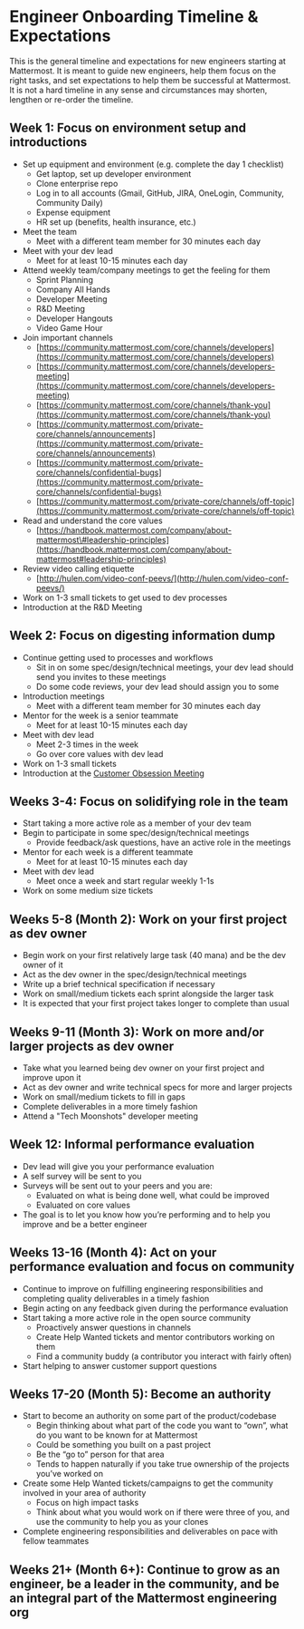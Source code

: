 # Engineer Onboarding Timeline & Expectations

This is the general timeline and expectations for new engineers starting at Mattermost. It is meant to guide new engineers, help them focus on the right tasks, and set expectations to help them be successful at Mattermost. It is not a hard timeline in any sense and circumstances may shorten, lengthen or re-order the timeline.

## Week 1: Focus on environment setup and introductions

* Set up equipment and environment \(e.g. complete the day 1 checklist\)
  * Get laptop, set up developer environment
  * Clone enterprise repo
  * Log in to all accounts \(Gmail, GitHub, JIRA, OneLogin, Community, Community Daily\)
  * Expense equipment
  * HR set up \(benefits, health insurance, etc.\)
* Meet the team
  * Meet with a different team member for 30 minutes each day
* Meet with your dev lead
  * Meet for at least 10-15 minutes each day
* Attend weekly team/company meetings to get the feeling for them
  * Sprint Planning
  * Company All Hands
  * Developer Meeting
  * R&D Meeting
  * Developer Hangouts
  * Video Game Hour
* Join important channels
  * [https://community.mattermost.com/core/channels/developers](https://community.mattermost.com/core/channels/developers)
  * [https://community.mattermost.com/core/channels/developers-meeting](https://community.mattermost.com/core/channels/developers-meeting)
  * [https://community.mattermost.com/core/channels/thank-you](https://community.mattermost.com/core/channels/thank-you)
  * [https://community.mattermost.com/private-core/channels/announcements](https://community.mattermost.com/private-core/channels/announcements)
  * [https://community.mattermost.com/private-core/channels/confidential-bugs](https://community.mattermost.com/private-core/channels/confidential-bugs)
  * [https://community.mattermost.com/private-core/channels/off-topic](https://community.mattermost.com/private-core/channels/off-topic)
* Read and understand the core values
  * [https://handbook.mattermost.com/company/about-mattermost\#leadership-principles](https://handbook.mattermost.com/company/about-mattermost#leadership-principles)
* Review video calling etiquette
  * [http://hulen.com/video-conf-peevs/](http://hulen.com/video-conf-peevs/)
* Work on 1-3 small tickets to get used to dev processes
* Introduction at the R&D Meeting

## Week 2: Focus on digesting information dump

* Continue getting used to processes and workflows
  * Sit in on some spec/design/technical meetings, your dev lead should send you invites to these meetings
  * Do some code reviews, your dev lead should assign you to some
* Introduction meetings
  * Meet with a different team member for 30 minutes each day
* Mentor for the week is a senior teammate
  * Meet for at least 10-15 minutes each day
* Meet with dev lead
  * Meet 2-3 times in the week
  * Go over core values with dev lead
* Work on 1-3 small tickets
* Introduction at the [Customer Obsession Meeting](https://handbook.mattermost.com/operations/operations/company-cadence#customer-obsession-meeting-aka-com)

## Weeks 3-4: Focus on solidifying role in the team

* Start taking a more active role as a member of your dev team
* Begin to participate in some spec/design/technical meetings
  * Provide feedback/ask questions, have an active role in the meetings
* Mentor for each week is a different teammate
  * Meet for at least 10-15 minutes each day
* Meet with dev lead
  * Meet once a week and start regular weekly 1-1s
* Work on some medium size tickets

## Weeks 5-8 \(Month 2\): Work on your first project as dev owner

* Begin work on your first relatively large task \(40 mana\) and be the dev owner of it
* Act as the dev owner in the spec/design/technical meetings
* Write up a brief technical specification if necessary
* Work on small/medium tickets each sprint alongside the larger task
* It is expected that your first project takes longer to complete than usual

## Weeks 9-11 \(Month 3\): Work on more and/or larger projects as dev owner

* Take what you learned being dev owner on your first project and improve upon it
* Act as dev owner and write technical specs for more and larger projects
* Work on small/medium tickets to fill in gaps
* Complete deliverables in a more timely fashion
* Attend a "Tech Moonshots" developer meeting

## Week 12: Informal performance evaluation

* Dev lead will give you your performance evaluation
* A self survey will be sent to you
* Surveys will be sent out to your peers and you are:
  * Evaluated on what is being done well, what could be improved
  * Evaluated on core values
* The goal is to let you know how you’re performing and to help you improve and be a better engineer

## Weeks 13-16 \(Month 4\): Act on your performance evaluation and focus on community

* Continue to improve on fulfilling engineering responsibilities and completing quality deliverables in a timely fashion
* Begin acting on any feedback given during the performance evaluation
* Start taking a more active role in the open source community
  * Proactively answer questions in channels
  * Create Help Wanted tickets and mentor contributors working on them
  * Find a community buddy \(a contributor you interact with fairly often\)
* Start helping to answer customer support questions

## Weeks 17-20 \(Month 5\): Become an authority

* Start to become an authority on some part of the product/codebase
  * Begin thinking about what part of the code you want to “own”, what do you want to be known for at Mattermost
  * Could be something you built on a past project
  * Be the “go to” person for that area
  * Tends to happen naturally if you take true ownership of the projects you’ve worked on
* Create some Help Wanted tickets/campaigns to get the community involved in your area of authority
  * Focus on high impact tasks
  * Think about what you would work on if there were three of you, and use the community to help you as your clones
* Complete engineering responsibilities and deliverables on pace with fellow teammates

## Weeks 21+ \(Month 6+\): Continue to grow as an engineer, be a leader in the community, and be an integral part of the Mattermost engineering org

